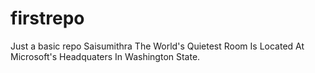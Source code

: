 # firstrepo
Just a basic repo
Saisumithra 
The World's Quietest Room Is Located At Microsoft's Headquaters In Washington State.
